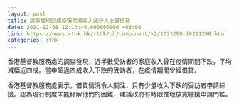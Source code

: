 ```yaml
---
layout: post
title: 調查發現四成疫情期間收入減少人士曾借貸
date: 2021-12-08 12:14:44.000000000 +08:00
link: https://news.rthk.hk/rthk/ch/component/k2/1623299-20211208.htm
categories: rthk
---
```


香港基督教服務處的調查發現，近半數受訪者的家庭收入曾在疫情期間下跌，平均減幅近四成。當中超過四成收入下跌的受訪者，在疫情期間曾經借貸。

香港基督教服務處表示，借貸情況令人關注，只有少量收入下跌的受訪者申請綜援。認為現行制度未能紓解他們的困難，建議政府有時限性地放寬綜援申請門檻。
